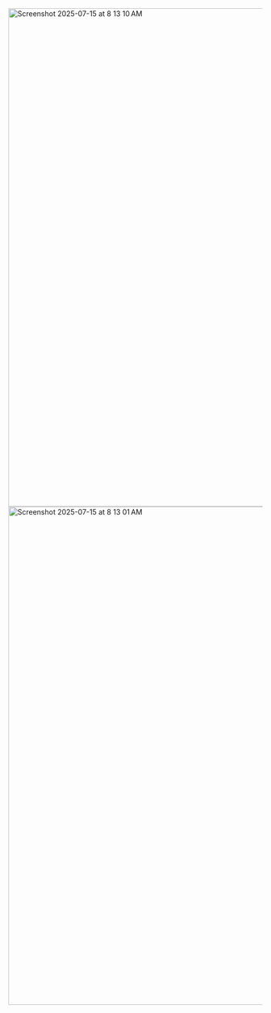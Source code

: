 <img width="1552" height="987" alt="Screenshot 2025-07-15 at 8 13 10 AM" src="https://github.com/user-attachments/assets/14aa1633-836e-4aba-ae7b-b8f1e99a61a8" />
<img width="1552" height="987" alt="Screenshot 2025-07-15 at 8 13 01 AM" src="https://github.com/user-attachments/assets/57059597-8f46-47ca-a8f7-b98611432518" />
